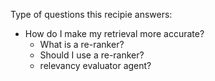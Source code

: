 Type of questions this recipie answers:
- How do I make my retrieval more accurate?
    - What is a re-ranker?
    - Should I use a re-ranker?
    - relevancy evaluator agent? 

